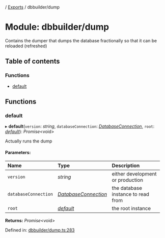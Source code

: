 [](../README.md) / [Exports](../modules.md) / dbbuilder/dump

# Module: dbbuilder/dump

Contains the dumper that dumps the database fractionally so that
it can be reloaded (refreshed)

## Table of contents

### Functions

- [default](dbbuilder_dump.md#default)

## Functions

### default

▸ **default**(`version`: *string*, `databaseConnection`: [*DatabaseConnection*](../classes/database.databaseconnection.md), `root`: [*default*](../classes/root.default.md)): *Promise*<void\>

Actually runs the dump

#### Parameters:

Name | Type | Description |
:------ | :------ | :------ |
`version` | *string* | either development or production   |
`databaseConnection` | [*DatabaseConnection*](../classes/database.databaseconnection.md) | the database instance to read from   |
`root` | [*default*](../classes/root.default.md) | the root instance    |

**Returns:** *Promise*<void\>

Defined in: [dbbuilder/dump.ts:283](https://github.com/onzag/itemize/blob/0569bdf2/dbbuilder/dump.ts#L283)
